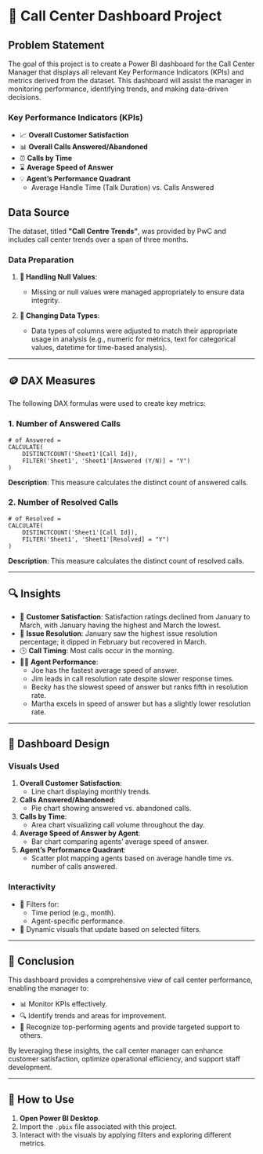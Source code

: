 # 📢 Call Center Dashboard Project

## **Problem Statement**
The goal of this project is to create a Power BI dashboard for the Call Center Manager that displays all relevant Key Performance Indicators (KPIs) and metrics derived from the dataset. This dashboard will assist the manager in monitoring performance, identifying trends, and making data-driven decisions.

### **Key Performance Indicators (KPIs)**
- 📈 **Overall Customer Satisfaction**
- 📊 **Overall Calls Answered/Abandoned**
- ⏰ **Calls by Time**
- ⌛ **Average Speed of Answer**
- 💡 **Agent’s Performance Quadrant**
  - Average Handle Time (Talk Duration) vs. Calls Answered

## **Data Source**
The dataset, titled **"Call Centre Trends"**, was provided by PwC and includes call center trends over a span of three months.

### **Data Preparation**
1. **🔄 Handling Null Values**:
   - Missing or null values were managed appropriately to ensure data integrity.

2. **🔧 Changing Data Types**:
   - Data types of columns were adjusted to match their appropriate usage in analysis (e.g., numeric for metrics, text for categorical values, datetime for time-based analysis).

---

## **🪙 DAX Measures**
The following DAX formulas were used to create key metrics:

### 1. **Number of Answered Calls**
```DAX
# of Answered = 
CALCULATE(
    DISTINCTCOUNT('Sheet1'[Call Id]),
    FILTER('Sheet1', 'Sheet1'[Answered (Y/N)] = "Y")
)
```
**Description**: This measure calculates the distinct count of answered calls.

### 2. **Number of Resolved Calls**
```DAX
# of Resolved = 
CALCULATE(
    DISTINCTCOUNT('Sheet1'[Call Id]),
    FILTER('Sheet1', 'Sheet1'[Resolved] = "Y")
)
```
**Description**: This measure calculates the distinct count of resolved calls.

---

## **🔍 Insights**

- 🌟 **Customer Satisfaction**: Satisfaction ratings declined from January to March, with January having the highest and March the lowest.
- 🚫 **Issue Resolution**: January saw the highest issue resolution percentage; it dipped in February but recovered in March.
- 🕒 **Call Timing**: Most calls occur in the morning.
- 🕵️‍♂️ **Agent Performance**:
  - Joe has the fastest average speed of answer.
  - Jim leads in call resolution rate despite slower response times.
  - Becky has the slowest speed of answer but ranks fifth in resolution rate.
  - Martha excels in speed of answer but has a slightly lower resolution rate.

---

## **🎨 Dashboard Design**

### **Visuals Used**
1. **Overall Customer Satisfaction**:
   - Line chart displaying monthly trends.
2. **Calls Answered/Abandoned**:
   - Pie chart showing answered vs. abandoned calls.
3. **Calls by Time**:
   - Area chart visualizing call volume throughout the day.
4. **Average Speed of Answer by Agent**:
   - Bar chart comparing agents’ average speed of answer.
5. **Agent’s Performance Quadrant**:
   - Scatter plot mapping agents based on average handle time vs. number of calls answered.

### **Interactivity**
- 🔢 Filters for:
  - Time period (e.g., month).
  - Agent-specific performance.
- 🔄 Dynamic visuals that update based on selected filters.

---

## **🔐 Conclusion**
This dashboard provides a comprehensive view of call center performance, enabling the manager to:
- 📊 Monitor KPIs effectively.
- 🔍 Identify trends and areas for improvement.
- 🙏 Recognize top-performing agents and provide targeted support to others.

By leveraging these insights, the call center manager can enhance customer satisfaction, optimize operational efficiency, and support staff development.

---

## **🔧 How to Use**
1. **Open Power BI Desktop**.
2. Import the `.pbix` file associated with this project.
3. Interact with the visuals by applying filters and exploring different metrics.



